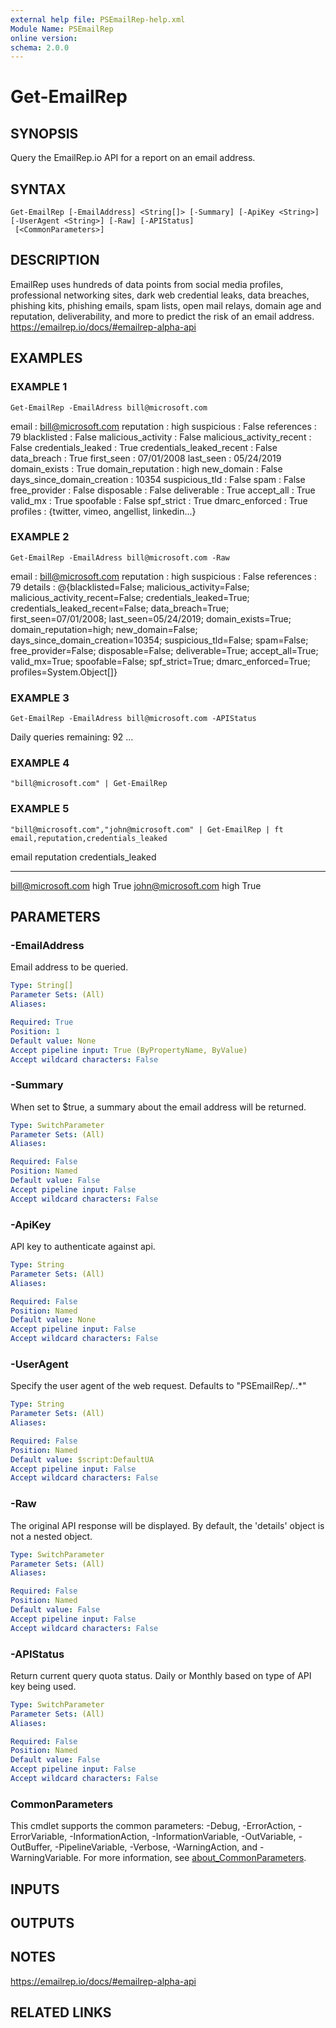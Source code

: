 ```yaml
---
external help file: PSEmailRep-help.xml
Module Name: PSEmailRep
online version:
schema: 2.0.0
---
```


# Get-EmailRep

## SYNOPSIS
Query the EmailRep.io API for a report on an email address.

## SYNTAX

```
Get-EmailRep [-EmailAddress] <String[]> [-Summary] [-ApiKey <String>] [-UserAgent <String>] [-Raw] [-APIStatus]
 [<CommonParameters>]
```

## DESCRIPTION
EmailRep uses hundreds of data points from social media profiles, professional networking sites,
dark web credential leaks, data breaches, phishing kits, phishing emails, spam lists,
open mail relays, domain age and reputation, deliverability,
and more to predict the risk of an email address.
https://emailrep.io/docs/#emailrep-alpha-api

## EXAMPLES

### EXAMPLE 1
```
Get-EmailRep -EmailAdress bill@microsoft.com
```

email                      : bill@microsoft.com
reputation                 : high
suspicious                 : False
references                 : 79
blacklisted                : False
malicious_activity         : False
malicious_activity_recent  : False
credentials_leaked         : True
credentials_leaked_recent  : False
data_breach                : True
first_seen                 : 07/01/2008
last_seen                  : 05/24/2019
domain_exists              : True
domain_reputation          : high
new_domain                 : False
days_since_domain_creation : 10354
suspicious_tld             : False
spam                       : False
free_provider              : False
disposable                 : False
deliverable                : True
accept_all                 : True
valid_mx                   : True
spoofable                  : False
spf_strict                 : True
dmarc_enforced             : True
profiles                   : {twitter, vimeo, angellist, linkedin...}

### EXAMPLE 2
```
Get-EmailRep -EmailAdress bill@microsoft.com -Raw
```

email      : bill@microsoft.com
reputation : high
suspicious : False
references : 79
details    : @{blacklisted=False; malicious_activity=False; malicious_activity_recent=False; credentials_leaked=True; credentials_leaked_recent=False; 
            data_breach=True; first_seen=07/01/2008; last_seen=05/24/2019; domain_exists=True; domain_reputation=high; new_domain=False;
            days_since_domain_creation=10354; suspicious_tld=False; spam=False; free_provider=False; disposable=False; deliverable=True; accept_all=True;     
            valid_mx=True; spoofable=False; spf_strict=True; dmarc_enforced=True; profiles=System.Object\[\]}

### EXAMPLE 3
```
Get-EmailRep -EmailAdress bill@microsoft.com -APIStatus
```

Daily queries remaining: 92
...

### EXAMPLE 4
```
"bill@microsoft.com" | Get-EmailRep
```

### EXAMPLE 5
```
"bill@microsoft.com","john@microsoft.com" | Get-EmailRep | ft email,reputation,credentials_leaked
```

email              reputation credentials_leaked
-----              ---------- ------------------
bill@microsoft.com high                     True
john@microsoft.com high                     True

## PARAMETERS

### -EmailAddress
Email address to be queried.

```yaml
Type: String[]
Parameter Sets: (All)
Aliases:

Required: True
Position: 1
Default value: None
Accept pipeline input: True (ByPropertyName, ByValue)
Accept wildcard characters: False
```

### -Summary
When set to $true, a summary about the email address will be returned.

```yaml
Type: SwitchParameter
Parameter Sets: (All)
Aliases:

Required: False
Position: Named
Default value: False
Accept pipeline input: False
Accept wildcard characters: False
```

### -ApiKey
API key to authenticate against api.

```yaml
Type: String
Parameter Sets: (All)
Aliases:

Required: False
Position: Named
Default value: None
Accept pipeline input: False
Accept wildcard characters: False
```

### -UserAgent
Specify the user agent of the web request.
Defaults to "PSEmailRep/*.*.*"

```yaml
Type: String
Parameter Sets: (All)
Aliases:

Required: False
Position: Named
Default value: $script:DefaultUA
Accept pipeline input: False
Accept wildcard characters: False
```

### -Raw
The original API response will be displayed.
By default, the 'details' object is not a nested object.

```yaml
Type: SwitchParameter
Parameter Sets: (All)
Aliases:

Required: False
Position: Named
Default value: False
Accept pipeline input: False
Accept wildcard characters: False
```

### -APIStatus
Return current query quota status.
Daily or Monthly based on type of API key being used.

```yaml
Type: SwitchParameter
Parameter Sets: (All)
Aliases:

Required: False
Position: Named
Default value: False
Accept pipeline input: False
Accept wildcard characters: False
```

### CommonParameters
This cmdlet supports the common parameters: -Debug, -ErrorAction, -ErrorVariable, -InformationAction, -InformationVariable, -OutVariable, -OutBuffer, -PipelineVariable, -Verbose, -WarningAction, and -WarningVariable. For more information, see [about_CommonParameters](http://go.microsoft.com/fwlink/?LinkID=113216).

## INPUTS

## OUTPUTS

## NOTES
https://emailrep.io/docs/#emailrep-alpha-api

## RELATED LINKS
